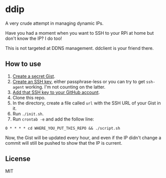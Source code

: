 # ddip

A very crude attempt in managing dynamic IPs.

Have you had a moment when you want to SSH to your RPi at home but don't know the IP? I do too!

This is not targeted at DDNS management. ddclient is your friend there.

## How to use

1. [Create a secret Gist](https://gist.github.com/).
2. [Create an SSH key](https://help.github.com/articles/generating-ssh-keys), either passphrase-less or you can try to get `ssh-agent` working. I'm not counting on the latter.
3. [Add that SSH key to your GitHub account](https://help.github.com/articles/generating-ssh-keys).
4. Clone this repo.
5. In the directory, create a file called `url` with the SSH URL of your Gist in it.
6. Run `./init.sh`.
7. Run `crontab -e` and add the follow line:

  ```crontab
  0 * * * * cd WHERE_YOU_PUT_THIS_REPO && ./script.sh
  ```

Now, the Gist will be updated every hour, and even if the IP didn't change a commit will still be pushed to show that the IP is current.

## License

MIT
